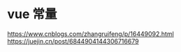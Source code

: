 # vue 常量
https://www.cnblogs.com/zhangruifeng/p/16449092.html
https://juejin.cn/post/6844904144306716679